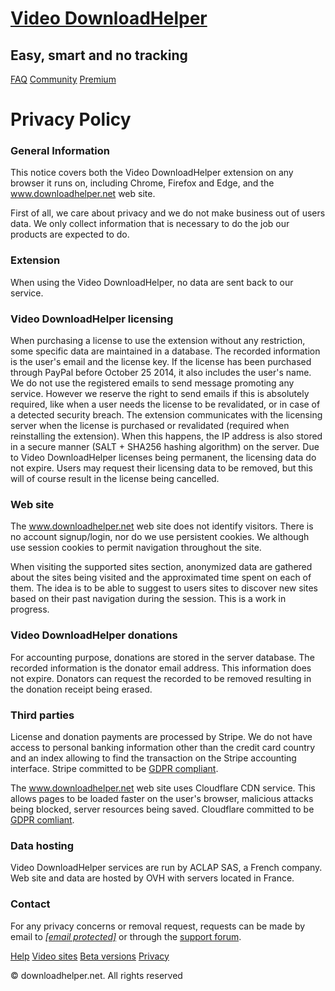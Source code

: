 [Video DownloadHelper](https://downloadhelper.net/)
===================================================

Easy, smart and no tracking
---------------------------

[FAQ](https://www.downloadhelper.net/FAQ) [Community](https://www.downloadhelper.net/community) [Premium](https://www.downloadhelper.net/convert)

Privacy Policy
==============

### General Information

This notice covers both the Video DownloadHelper extension on any browser it runs on, including Chrome, Firefox and Edge, and the www.downloadhelper.net web site.

First of all, we care about privacy and we do not make business out of users data. We only collect information that is necessary to do the job our products are expected to do.

### Extension

When using the Video DownloadHelper, no data are sent back to our service.

### Video DownloadHelper licensing

When purchasing a license to use the extension without any restriction, some specific data are maintained in a database. The recorded information is the user's email and the license key. If the license has been purchased through PayPal before October 25 2014, it also includes the user's name. We do not use the registered emails to send message promoting any service. However we reserve the right to send emails if this is absolutely required, like when a user needs the license to be revalidated, or in case of a detected security breach. The extension communicates with the licensing server when the license is purchased or revalidated (required when reinstalling the extension). When this happens, the IP address is also stored in a secure manner (SALT + SHA256 hashing algorithm) on the server. Due to Video DownloadHelper licenses being permanent, the licensing data do not expire. Users may request their licensing data to be removed, but this will of course result in the license being cancelled.

### Web site

The www.downloadhelper.net web site does not identify visitors. There is no account signup/login, nor do we use persistent cookies. We although use session cookies to permit navigation throughout the site.

When visiting the supported sites section, anonymized data are gathered about the sites being visited and the approximated time spent on each of them. The idea is to be able to suggest to users sites to discover new sites based on their past navigation during the session. This is a work in progress.

### Video DownloadHelper donations

For accounting purpose, donations are stored in the server database. The recorded information is the donator email address. This information does not expire. Donators can request the recorded to be removed resulting in the donation receipt being erased.

### Third parties

License and donation payments are processed by Stripe. We do not have access to personal banking information other than the credit card country and an index allowing to find the transaction on the Stripe accounting interface. Stripe committed to be [GDPR compliant](https://stripe.com/guides/general-data-protection-regulation#stripe-and-the-gdpr).

The www.downloadhelper.net web site uses Cloudflare CDN service. This allows pages to be loaded faster on the user's browser, malicious attacks being blocked, server resources being saved. Cloudflare committed to be [GDPR comliant](https://www.cloudflare.com/gdpr/introduction/).

### Data hosting

Video DownloadHelper services are run by ACLAP SAS, a French company. Web site and data are hosted by OVH with servers located in France.

### Contact

For any privacy concerns or removal request, requests can be made by email to _[\[email protected\]](https://www.downloadhelper.net/cdn-cgi/l/email-protection)_ or through the [support forum](https://github.com/aclap-dev/video-downloadhelper/discussions).

[Help](https://github.com/aclap-dev/video-downloadhelper/wiki) [Video sites](https://www.downloadhelper.net/asites) [Beta versions](https://www.downloadhelper.net/beta) [Privacy](https://www.downloadhelper.net/privacy)

© downloadhelper.net. All rights reserved